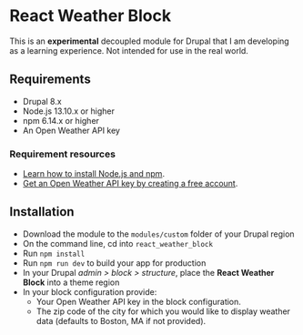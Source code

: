 # React Weather Block

This is an **experimental** decoupled module for Drupal that I am developing as a learning experience. Not intended for use in the real world.

## Requirements

- Drupal 8.x
- Node.js 13.10.x or higher
- npm 6.14.x or higher
- An Open Weather API key

### Requirement resources

- [Learn how to install Node.js and npm](https://www.npmjs.com/get-npm).
- [Get an Open Weather API key by creating a free account](https://home.openweathermap.org/users/sign_up).

## Installation

- Download the module to the `modules/custom` folder of your Drupal region
- On the command line, cd into `react_weather_block`
- Run `npm install`
- Run `npm run dev` to build your app for production
- In your Drupal _admin > block > structure_, place the **React Weather Block** into a theme region
- In your block configuration provide:
  - Your Open Weather API key in the block configuration.
  - The zip code of the city for which you would like to display weather data (defaults to Boston, MA if not provided).
